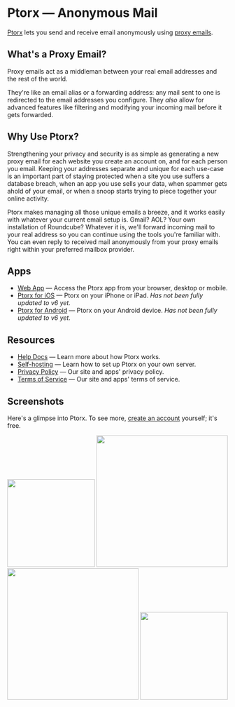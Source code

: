 # Ptorx — Anonymous Mail

[Ptorx](https://ptorx.com) lets you send and receive email anonymously using [proxy emails](https://github.com/Xyfir/ptorx/blob/master/docs/help.md#terminology).

## What's a Proxy Email?

Proxy emails act as a middleman between your real email addresses and the rest of the world.

They're like an email alias or a forwarding address: any mail sent to one is redirected to the email addresses you configure. They _also_ allow for advanced features like filtering and modifying your incoming mail before it gets forwarded.

## Why Use Ptorx?

Strengthening your privacy and security is as simple as generating a new proxy email for each website you create an account on, and for each person you email. Keeping your addresses separate and unique for each use-case is an important part of staying protected when a site you use suffers a database breach, when an app you use sells your data, when spammer gets ahold of your email, or when a snoop starts trying to piece together your online activity.

Ptorx makes managing all those unique emails a breeze, and it works easily with whatever your current email setup is. Gmail? AOL? Your own installation of Roundcube? Whatever it is, we'll forward incoming mail to your real address so you can continue using the tools you're familiar with. You can even reply to received mail anonymously from your proxy emails right within your preferred mailbox provider.

## Apps

- [Web App](https://ptorx.com/app) — Access the Ptorx app from your browser, desktop or mobile.
- [Ptorx for iOS](https://itunes.apple.com/us/app/ptorx-proxy-emails/id1161180537) — Ptorx on your iPhone or iPad. _Has not been fully updated to v6 yet._
- [Ptorx for Android](https://play.google.com/store/apps/details?id=com.xyfir.ptorx&hl=en_US) — Ptorx on your Android device. _Has not been fully updated to v6 yet._

## Resources

- [Help Docs](https://github.com/Xyfir/ptorx/blob/master/docs/help.md) — Learn more about how Ptorx works.
- [Self-hosting](https://github.com/Xyfir/ptorx/blob/master/docs/self-host.md) — Learn how to set up Ptorx on your own server.
- [Privacy Policy](https://github.com/Xyfir/ptorx/blob/master/docs/privacy-policy.md) — Our site and apps' privacy policy.
- [Terms of Service](https://github.com/Xyfir/ptorx/blob/master/docs/terms-of-service.md) — Our site and apps' terms of service.

## Screenshots

Here's a glimpse into Ptorx. To see more, [create an account](https://ptorx.com/accownt) yourself; it's free.

<img src="https://i.imgur.com/GNnflLX.png" height="200" />

<img src="https://i.imgur.com/JHJUaeL.png" height="300" />

<img src="https://i.imgur.com/Y97ILuZ.png" height="300" />

<img src="https://i.imgur.com/rRww9oc.png" height="200">
